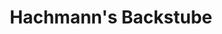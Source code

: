 ---
title: "Hachmann's Backstube"
url: /recklinghausen/hachmanns-backstube-schaumburgstrasse/
shop: Bäckerei
---
